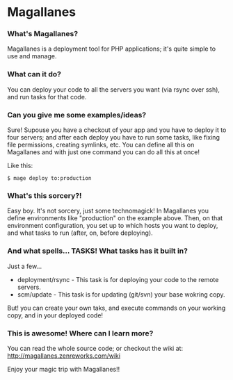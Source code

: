 # Magallanes #

### What's Magallanes? ###
Magallanes is a deployment tool for PHP applications; it's quite simple to use and manage.

### What can it do? ###
You can deploy your code to all the servers you want (via rsync over ssh), and run tasks for that code.

### Can you give me some examples/ideas? ###
Sure!
Supouse you have a checkout of your app and you have to deploy it to four servers; and after each deploy you have to run some tasks, like fixing file permissions, creating symlinks, etc. You can define all this on Magallanes and with just one command you can do all this at once!

Like this:
```
$ mage deploy to:production
```

### What's this sorcery?! ###
Easy boy. It's not sorcery, just some technomagick!
In Magallanes you define environments like "production" on the example above. Then, on that environment configuration, you set up to which hosts you want to deploy, and what tasks to run (after, on, before deploying).

### And what spells... TASKS! What tasks has it built in? ###
Just a few...
* deployment/rsync  - This task is for deploying your code to the remote servers.
* scm/update        - This task is for updating (git/svn) your base wokring copy.

But! you can create your own taks, and execute commands on your working copy, and in your deployed code!

### This is awesome! Where can I learn more? ###
You can read the whole source code; or checkout the wiki at: http://magallanes.zenreworks.com/wiki


Enjoy your magic trip with Magallanes!!
